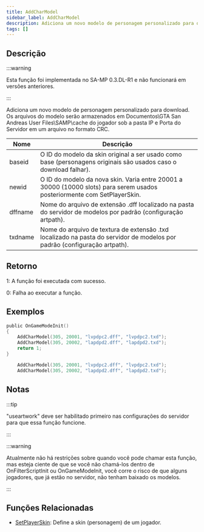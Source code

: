```yaml
---
title: AddCharModel
sidebar_label: AddCharModel
description: Adiciona um novo modelo de personagem personalizado para download. Os arquivos do modelo são armazenados em Documentos\GTA San Andreas User Files\SAMP\cache do jogador sob a pasta IP e Porta do Servidor em um arquivo no formato CRC.
tags: []
---
```


## Descrição

:::warning

Esta função foi implementada no SA-MP 0.3.DL-R1 e não funcionará em versões anteriores.

:::

Adiciona um novo modelo de personagem personalizado para download. Os arquivos do modelo serão armazenados em Documentos\GTA San Andreas User Files\SAMP\cache do jogador sob a pasta IP e Porta do Servidor em um arquivo no formato CRC.

| Nome    | Descrição                                                                                                                  |
| ------- | -------------------------------------------------------------------------------------------------------------------------- |
| baseid  | O ID do modelo da skin original a ser usado como base (personagens originais são usados caso o download falhar).           |
| newid   | O ID do modelo da nova skin. Varia entre 20001 a 30000 (10000 slots) para serem usados posteriormente com SetPlayerSkin. |
| dffname | Nome do arquivo de extensão .dff localizado na pasta do servidor de modelos por padrão (configuração artpath).             |
| txdname | Nome do arquivo de textura de extensão .txd localizado na pasta do servidor de modelos por padrão (configuração artpath).  |

## Retorno

1: A função foi executada com sucesso.

0: Falha ao executar a função.

## Exemplos

```c
public OnGameModeInit()
{
    AddCharModel(305, 20001, "lvpdpc2.dff", "lvpdpc2.txd");
    AddCharModel(305, 20002, "lapdpd2.dff", "lapdpd2.txd");
    return 1;
}
```

```c
    AddCharModel(305, 20001, "lvpdpc2.dff", "lvpdpc2.txd");
    AddCharModel(305, 20002, "lapdpd2.dff", "lapdpd2.txd");
```

## Notas

:::tip

"useartwork" deve ser habilitado primeiro nas configurações do servidor para que essa função funcione.

:::

:::warning

Atualmente não há restrições sobre quando você pode chamar esta função, mas esteja ciente de que se você não chamá-los dentro de OnFilterScriptInit ou OnGameModeInit, você corre o risco de que alguns jogadores, que já estão no servidor, não tenham baixado os modelos.

:::

## Funções Relacionadas

- [SetPlayerSkin](SetPlayerSkin): Define a skin (personagem) de um jogador.
